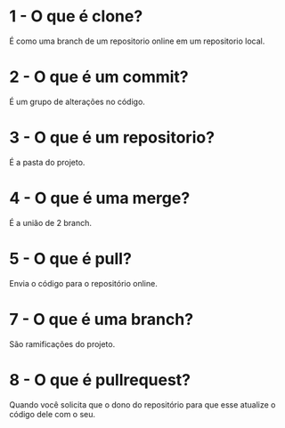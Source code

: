 # 1 - O que é clone?
É como uma branch de um repositorio online em um repositorio local. 
# 2 - O que é um commit?
É um grupo de alterações no código.
# 3 - O que é um repositorio?
É a pasta do projeto.
# 4 - O que é uma merge?
É a união de 2 branch.
# 5 - O que é pull?
Envia o código para o repositório online.
# 7 - O que é uma branch?
São ramificações do projeto.
# 8 - O que é pullrequest?
Quando você solicita que o dono do repositório para que esse
atualize o código dele com o seu.